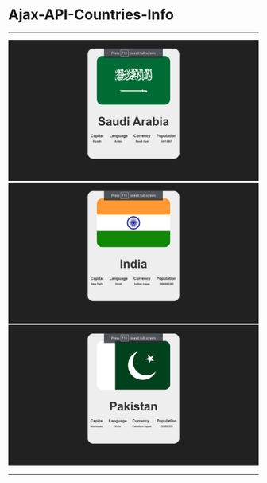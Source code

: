 # Ajax-API-Countries-Info
---  
<img title="XMLHttpRequest Project" alt="Saudi Details" src="./saudi.png">
<img title="XMLHttpRequest Project" alt="India Details" src="./india.png">
<img title="XMLHttpRequest Project" alt="Pakistan Details" src="./pakistan.png">

---
